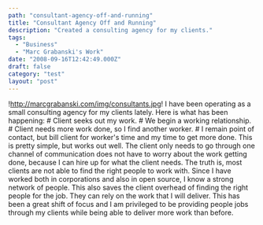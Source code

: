 ```yaml
---
path: "consultant-agency-off-and-running"
title: "Consultant Agency Off and Running"
description: "Created a consulting agency for my clients."
tags: 
  - "Business"
  - "Marc Grabanski's Work"
date: "2008-09-16T12:42:49.000Z"
draft: false
category: "test"
layout: "post"
---
```


!http://marcgrabanski.com/img/consultants.jpg!
I have been operating as a small consulting agency for my clients lately. Here is what has been happening: # Client seeks out my work. # We begin a working relationship. # Client needs more work done, so I find another worker. # I remain point of contact, but bill client for worker's time and my time to get more done. This is pretty simple, but works out well. The client only needs to go through one channel of communication does not have to worry about the work getting done, because I can hire up for what the client needs. The truth is, most clients are not able to find the right people to work with. Since I have worked both in corporations and also in open source, I know a strong network of people. This also saves the client overhead of finding the right people for the job. They can rely on the work that I will deliver. This has been a great shift of focus and I am privileged to be providing people jobs through my clients while being able to deliver more work than before.